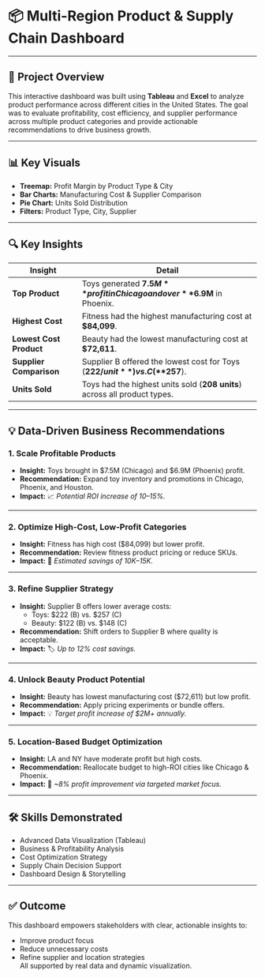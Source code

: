 # 📦 **Multi-Region Product & Supply Chain Dashboard**

---

## 📌 Project Overview

This interactive dashboard was built using **Tableau** and **Excel** to analyze product performance across different cities in the United States. The goal was to evaluate profitability, cost efficiency, and supplier performance across multiple product categories and provide actionable recommendations to drive business growth.

---

## 📊 Key Visuals

- **Treemap:** Profit Margin by Product Type & City  
- **Bar Charts:** Manufacturing Cost & Supplier Comparison  
- **Pie Chart:** Units Sold Distribution  
- **Filters:** Product Type, City, Supplier  

---

## 🔍 Key Insights

| **Insight**               | **Detail**                                                                 |
|--------------------------|------------------------------------------------------------------------------|
| **Top Product**          | Toys generated **$7.5M** profit in Chicago and over **$6.9M** in Phoenix.    |
| **Highest Cost**         | Fitness had the highest manufacturing cost at **$84,099**.                   |
| **Lowest Cost Product**  | Beauty had the lowest manufacturing cost at **$72,611**.                     |
| **Supplier Comparison**  | Supplier B offered the lowest cost for Toys (**$222/unit**) vs. C (**$257**).|
| **Units Sold**           | Toys had the highest units sold (**208 units**) across all product types.    |

---

## 💡 Data-Driven Business Recommendations

### 1. Scale Profitable Products
- **Insight:** Toys brought in $7.5M (Chicago) and $6.9M (Phoenix) profit.  
- **Recommendation:** Expand toy inventory and promotions in Chicago, Phoenix, and Houston.  
- **Impact:** 📈 *Potential ROI increase of 10–15%.*

---

### 2. Optimize High-Cost, Low-Profit Categories
- **Insight:** Fitness has high cost ($84,099) but lower profit.  
- **Recommendation:** Review fitness product pricing or reduce SKUs.  
- **Impact:** 💸 *Estimated savings of $10K–$15K.*

---

### 3. Refine Supplier Strategy
- **Insight:** Supplier B offers lower average costs:  
  - Toys: $222 (B) vs. $257 (C)  
  - Beauty: $122 (B) vs. $148 (C)  
- **Recommendation:** Shift orders to Supplier B where quality is acceptable.  
- **Impact:** 🏷 *Up to 12% cost savings.*

---

### 4. Unlock Beauty Product Potential
- **Insight:** Beauty has lowest manufacturing cost ($72,611) but low profit.  
- **Recommendation:** Apply pricing experiments or bundle offers.  
- **Impact:** 💡 *Target profit increase of $2M+ annually.*

---

### 5. Location-Based Budget Optimization
- **Insight:** LA and NY have moderate profit but high costs.  
- **Recommendation:** Reallocate budget to high-ROI cities like Chicago & Phoenix.  
- **Impact:** 🎯 *~8% profit improvement via targeted market focus.*

---

## 🛠 Skills Demonstrated

- Advanced Data Visualization (Tableau)  
- Business & Profitability Analysis  
- Cost Optimization Strategy  
- Supply Chain Decision Support  
- Dashboard Design & Storytelling  

---

## ✅ Outcome

This dashboard empowers stakeholders with clear, actionable insights to:
- Improve product focus  
- Reduce unnecessary costs  
- Refine supplier and location strategies  
All supported by real data and dynamic visualization.

